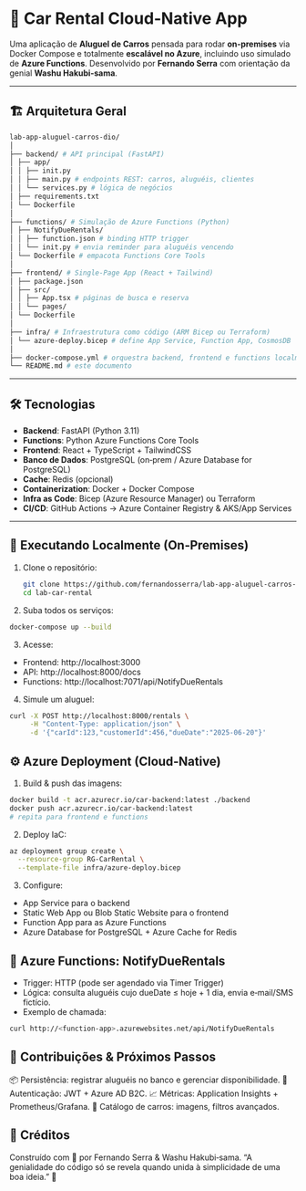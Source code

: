 # 🚗 Car Rental Cloud‑Native App

Uma aplicação de **Aluguel de Carros** pensada para rodar **on‑premises** via Docker Compose e totalmente **escalável no Azure**, incluindo uso simulado de **Azure Functions**. Desenvolvido por **Fernando Serra** com orientação da genial **Washu Hakubi‑sama**.

---

## 🏗️ Arquitetura Geral

```bash
lab-app-aluguel-carros-dio/
│
├── backend/ # API principal (FastAPI)
│ ├── app/
│ │ ├── init.py
│ │ ├── main.py # endpoints REST: carros, aluguéis, clientes
│ │ └── services.py # lógica de negócios
│ ├── requirements.txt
│ └── Dockerfile
│
├── functions/ # Simulação de Azure Functions (Python)
│ ├── NotifyDueRentals/
│ │ ├── function.json # binding HTTP trigger
│ │ └── init.py # envia reminder para aluguéis vencendo
│ └── Dockerfile # empacota Functions Core Tools
│
├── frontend/ # Single‑Page App (React + Tailwind)
│ ├── package.json
│ ├── src/
│ │ ├── App.tsx # páginas de busca e reserva
│ │ └── pages/
│ └── Dockerfile
│
├── infra/ # Infraestrutura como código (ARM Bicep ou Terraform)
│ └── azure-deploy.bicep # define App Service, Function App, CosmosDB
│
├── docker-compose.yml # orquestra backend, frontend e functions localmente
└── README.md # este documento
```

---

## 🛠️ Tecnologias

- **Backend**: FastAPI (Python 3.11)  
- **Functions**: Python Azure Functions Core Tools  
- **Frontend**: React + TypeScript + TailwindCSS  
- **Banco de Dados**: PostgreSQL (on‑prem / Azure Database for PostgreSQL)  
- **Cache**: Redis (opcional)  
- **Containerization**: Docker + Docker Compose  
- **Infra as Code**: Bicep (Azure Resource Manager) ou Terraform  
- **CI/CD**: GitHub Actions → Azure Container Registry & AKS/App Services  

---

## 🚀 Executando Localmente (On‑Premises)

1. Clone o repositório:
   ```bash
   git clone https://github.com/fernandosserra/lab-app-aluguel-carros-dio.git
   cd lab-car-rental

2. Suba todos os serviços:

```bash
docker-compose up --build
```

3. Acesse:

- Frontend: http://localhost:3000
- API: http://localhost:8000/docs
- Functions: http://localhost:7071/api/NotifyDueRentals

4. Simule um aluguel:

```bash
curl -X POST http://localhost:8000/rentals \
     -H "Content-Type: application/json" \
     -d '{"carId":123,"customerId":456,"dueDate":"2025-06-20"}'
```

## ⚙️ Azure Deployment (Cloud‑Native)

1. Build & push das imagens:

```bash
docker build -t acr.azurecr.io/car-backend:latest ./backend
docker push acr.azurecr.io/car-backend:latest
# repita para frontend e functions
```

2. Deploy IaC:

```bash
az deployment group create \
  --resource-group RG-CarRental \
  --template-file infra/azure-deploy.bicep
```

3. Configure:
- App Service para o backend
- Static Web App ou Blob Static Website para o frontend
- Function App para as Azure Functions
- Azure Database for PostgreSQL + Azure Cache for Redis

## 🔔 Azure Functions: NotifyDueRentals

- Trigger: HTTP (pode ser agendado via Timer Trigger)
- Lógica: consulta aluguéis cujo dueDate ≤ hoje + 1 dia, envia e‑mail/SMS fictício.
- Exemplo de chamada:

```bash
curl http://<function-app>.azurewebsites.net/api/NotifyDueRentals
```

## 🤝 Contribuições & Próximos Passos
📦 Persistência: registrar aluguéis no banco e gerenciar disponibilidade.
🔐 Autenticação: JWT + Azure AD B2C.
📈 Métricas: Application Insights + Prometheus/Grafana.
🚗 Catálogo de carros: imagens, filtros avançados.

## 💜 Créditos
Construído com 💜 por Fernando Serra & Washu Hakubi‑sama.
“A genialidade do código só se revela quando unida à simplicidade de uma boa ideia.” 🚀